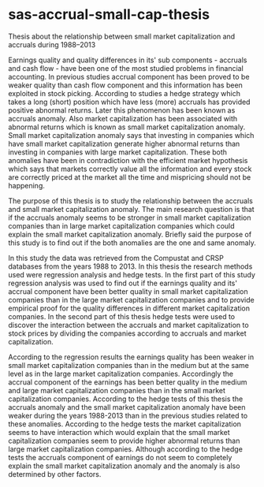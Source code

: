 # sas-accrual-small-cap-thesis
Thesis about the relationship between small market capitalization and accruals during 1988–2013

Earnings quality and quality differences in its' sub components - accruals and cash flow - have been
one of the most studied problems in financial accounting. In previous studies accrual component has 
been proved to be weaker quality than cash flow component and this information has been exploited in
stock picking. According to studies a hedge strategy which takes a long (short) position which have 
less (more) accruals has provided positive abnormal returns. Later this phenomenon has been known as
accruals anomaly. Also market capitalization has been associated with abnormal returns which is known
as small market capitalization anomaly. Small market capitalization anomaly says that investing in
companies which have small market capitalization generate higher abnormal returns than investing in
companies with large market capitalization. These both anomalies have been in contradiction with the
efficient market hypothesis which says that markets correctly value all the information and every stock
are correctly priced at the market all the time and mispricing should not be happening.

The purpose of this thesis is to study the relationship between the accruals and small market capitalization 
anomaly. The main research question is that if the accruals anomaly seems to be stronger in small 
market capitalization companies than in large market capitalization companies which could explain 
the small market capitalization anomaly. Briefly said the purpose of this study is to find out if the
both anomalies are the one and same anomaly.

In this study the data was retrieved from the Compustat and CRSP databases from the years 1988 to
2013. In this thesis the research methods used were regression analysis and hedge tests. In the
first part of this study regression analysis was used to find out if the earnings quality and its'
accrual component have been better quality in small market capitalization companies than in the
large market capitalization companies and to provide empirical proof for the quality differences in
different market capitalization companies. In the second part of this thesis hedge tests were used to 
discover the interaction between the accruals and market capitalization to stock prices by dividing the
companies according to accruals and market capitalization.

According to the regression results the earnings quality has been weaker in small market capitalization
companies than in the medium but at the same level as in the large market capitalization companies.
Accordingly the accrual component of the earnings has been better quality in the medium and large market 
capitalization companies than in the small market capitalization companies. According to the hedge tests
of this thesis the accruals anomaly and the small market capitalization anomaly have been weaker during the
years 1988-2013 than in the previous studies related to these anomalies. According to the hedge tests the
market capitalization seems to have interaction which would explain that the small market capitalization
companies seem to provide higher abnormal returns than large market capitalization companies. Although 
according to the hedge tests the accruals component of earnings do not seem to completely explain the small
market capitalization anomaly and the anomaly is also determined by other factors.
